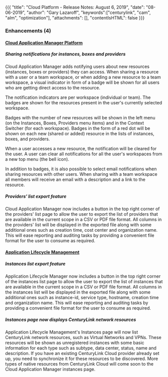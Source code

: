 {{{
"title": "Cloud Platform - Release Notes: August 6, 2019",
"date": "08-06-2019",
"author": "Gary Lazaroff",
"keywords":["centurylink", "cam", "alm", "optimization"],
"attachments": [],
"contentIsHTML": false
}}}

### Enhancements (4)

#### [Cloud Application Manager Platform](https://www.ctl.io/cloud-application-manager/)

##### Sharing notifications for instances, boxes and providers

Cloud Application Manager adds notifying users about new resources (instances, boxes or providers) they can access. When sharing a resource with a user or a team workspace, or when adding a new resource to a team workspace, a visual indicator in form of a badge will be shown for all users who are getting direct access to the resource.

The notification indicators are per workspace (individual or team). The badges are shown for the resources present in the user's currently selected workspace.

Badges with the number of new resources will be shown in the left menu (on the Instances, Boxes, Providers menu items) and in the Context Switcher (for each workspace). Badges in the form of a red dot will be shown on each new (shared or added) resource in the lists of instances, boxes, and providers.

When a user accesses a new resource, the notification will be cleared for the user. A user can clear all notifications for all the user's workspaces from a new top menu (the bell icon).

In addition to badges, it is also possible to select email notifications when sharing resources with other users. When sharing with a team workspace all members will receive an email with a description and a link to the resource.

##### Providers' list export feature

Cloud Application Manager now includes a button in the top right corner of the providers' list page to allow the user to export the list of providers that are available in the current scope in a CSV or PDF file format. All columns in the providers' list will be displayed in the exported file along with some additional ones such as creation time, cost center and organization name. This will ease reporting and auditing tasks by providing a convenient file format for the user to consume as required.

#### [Application Lifecycle Management](https://www.ctl.io/cloud-application-manager/application-lifecycle-management/)

##### Instances list export feature

Application Lifecycle Manager now includes a button in the top right corner of the instances list page to allow the user to export the list of instances that are available in the current scope in a CSV or PDF file format. All columns in the instances list will be displayed in the exported file along with some additional ones such as instance-id, service type, hostname, creation time and organization name. This will ease reporting and auditing tasks by providing a convenient file format for the user to consume as required.

##### Instances page now displays CenturyLink network resources

Application Lifecycle Management's Instances page will now list CenturyLink network resources, such as Virtual Networks and VPNs. These resources will be shown as unregistered instances with some basic information for each type such as subtype, data center, status, name and description. If you have an existing CenturyLink Cloud provider already set up, you need to synchronize it for these resources to be discovered. More types of native resources from CenturyLink Cloud will come soon to the Cloud Application Manager instances page.
